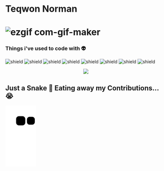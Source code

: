 <h1>Teqwon Norman</h1>

# ![ezgif com-gif-maker](https://user-images.githubusercontent.com/73213667/195758709-61ca650d-9f05-4058-8b23-a21799f2e498.gif)

### Things i've used to code with :alien:
![shield](https://img.shields.io/badge/-HTML5-E34F26?style=flat&logo=html5&logoColor=white)
![shield](https://img.shields.io/badge/-React-45b8d8?&style=flat&logo=react&logoColor=white)
![shield](https://img.shields.io/badge/-Python-E34F26?style=flat&logo=html5&logoColor=white)
![shield](https://img.shields.io/badge/-React-45b8d8?&style=flat&logo=react&logoColor=white)
![shield](https://img.shields.io/badge/-HTML5-E34F26?style=flat&logo=html5&logoColor=white)
![shield](https://img.shields.io/badge/-React-45b8d8?&style=flat&logo=react&logoColor=white)
![shield](https://img.shields.io/badge/-HTML5-E34F26?style=flat&logo=html5&logoColor=white)
![shield](https://img.shields.io/badge/-React-45b8d8?&style=flat&logo=react&logoColor=white)

<p align="center"><img src="https://github-readme-stats.vercel.app/api?username=Teqwon-Norman&show_icons=true&theme=great-gatsby" /></p>

        
## Just a Snake 🐍 Eating away my Contributions...😭
![snake gif](https://raw.githubusercontent.com/avinash-218/avinash-218/output/github-contribution-grid-snake.svg)

            
